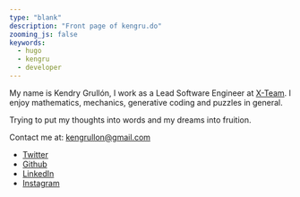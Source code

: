 ```yaml
---
type: "blank"
description: "Front page of kengru.do"
zooming_js: false
keywords:
  - hugo
  - kengru
  - developer
---
```


My name is Kendry Grullón, I work as a Lead Software Engineer at
[X-Team](https://x-team.com/). I enjoy mathematics, mechanics,
generative coding and puzzles in general.

Trying to put my thoughts into words and my dreams into fruition.

Contact me at: kengrullon@gmail.com

- [Twitter](https://twitter.com/kxngru)
- [Github](https://github.com/kengru)
- [LinkedIn](https://www.linkedin.com/in/kengru/)
- [Instagram](https://instagram.com/kengru)
